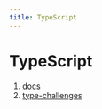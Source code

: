 ```yaml
---
title: TypeScript
---
```


# TypeScript

1. [docs](https://www.typescriptlang.org/docs/)
2. [type-challenges](https://github.com/type-challenges/type-challenges)
